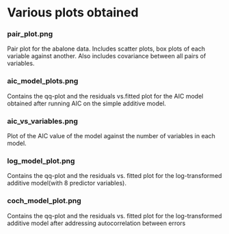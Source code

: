 <h1>  Various plots obtained</h1>
<h3>pair_plot.png</h3>
<p>Pair plot for the abalone data. Includes scatter plots, box plots of each variable against another. Also includes covariance between all pairs of variables.</p>
<h3>aic_model_plots.png</h3>
<p>Contains the qq-plot and the residuals vs.fitted plot for the AIC model obtained after running AIC on the simple additive model.</p>
<h3>aic_vs_variables.png</h3>
<p>Plot of the AIC value of the model against the number of variables in each model.</p>
<h3>log_model_plot.png</h3>
<p>Contains the qq-plot and the residuals vs. fitted plot for the log-transformed additive model(with 8 predictor variables).</p>
<h3>coch_model_plot.png</h3>
<p>Contains the qq-plot and the residuals vs. fitted plot for the log-transformed additive model after addressing autocorrelation between errors</p>
 
